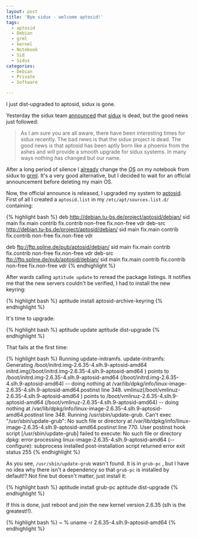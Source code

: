 ```yaml
---
layout: post
title: 'Bye sidux - welcome aptosid!'
tags:
  - aptosid
  - Debian
  - grml
  - kernel
  - Notebook
  - Sid
  - Sidux
categories:
  - Debian
  - Private
  - Software

---
```


I just dist-upgraded to aptosid, sidux is gone.


Yesterday the sidux team <a href="http://sidux.com/index.php?module=News&func=display&sid=616">announced</a> that <a href="http://sidux.com/index.php">sidux</a> is dead, but the good news just followed:

<blockquote>As I am sure you are all aware, there have been interesting times for sidux recently.   The bad news is that the sidux project is dead.   The good news is that aptosid has been aptly born like a phoenix from the ashes and will provide a smooth upgrade for sidux systems.   In many ways nothing has changed but our name. </blockquote>

After a long period of silence I <a href="http://twitter.com/binfalse/status/23157374676">already</a> change the <acronym title="operating system">OS</acronym> on my notebook from sidux to <a href="http://grml.org/">grml</a>. It's a very good alternative, but I decided to wait for an official announcement before deleting my main OS.

Now, the official announce is released, I upgraded my system to <a href="http://aptosid.com/">aptosid</a>.
First of all I created a  `aptosid.list`  in my  `/etc/apt/sources.list.d/`  containing:



{% highlight bash %}
deb http://debian.tu-bs.de/project/aptosid/debian/ sid main fix.main contrib fix.contrib non-free fix.non-free vdr
deb-src http://debian.tu-bs.de/project/aptosid/debian/ sid main fix.main contrib fix.contrib non-free fix.non-free vdr

deb ftp://ftp.spline.de/pub/aptosid/debian/ sid main fix.main contrib fix.contrib non-free fix.non-free vdr
deb-src ftp://ftp.spline.de/pub/aptosid/debian/ sid main fix.main contrib fix.contrib non-free fix.non-free vdr
{% endhighlight %}



After wards calling  `aptitude update`  to reread the package listings. It notifies me that the new servers couldn't be verified, I had to install the new keyring:



{% highlight bash %}
aptitude install aptosid-archive-keyring
{% endhighlight %}



It's time to upgrade:



{% highlight bash %}
aptitude update
aptitude dist-upgrade
{% endhighlight %}



That fails at the first time:



{% highlight bash %}
Running update-initramfs.
update-initramfs: Generating /boot/initrd.img-2.6.35-4.slh.9-aptosid-amd64
initrd.img(/boot/initrd.img-2.6.35-4.slh.9-aptosid-amd64
) points to /boot/initrd.img-2.6.35-4.slh.9-aptosid-amd64
 (/boot/initrd.img-2.6.35-4.slh.9-aptosid-amd64) -- doing nothing at /var/lib/dpkg/info/linux-image-2.6.35-4.slh.9-aptosid-amd64.postinst line 348.
vmlinuz(/boot/vmlinuz-2.6.35-4.slh.9-aptosid-amd64
) points to /boot/vmlinuz-2.6.35-4.slh.9-aptosid-amd64
 (/boot/vmlinuz-2.6.35-4.slh.9-aptosid-amd64) -- doing nothing at /var/lib/dpkg/info/linux-image-2.6.35-4.slh.9-aptosid-amd64.postinst line 348.
Running /usr/sbin/update-grub.
Can't exec "/usr/sbin/update-grub": No such file or directory at /var/lib/dpkg/info/linux-image-2.6.35-4.slh.9-aptosid-amd64.postinst line 770.
User postinst hook script [/usr/sbin/update-grub] failed to execute: No such file or directory
dpkg: error processing linux-image-2.6.35-4.slh.9-aptosid-amd64 (--configure):
 subprocess installed post-installation script returned error exit status 255
{% endhighlight %}



As you see,  `/usr/sbin/update-grub`  wasn't found. It is in  `grub-pc` , but I have no idea why there isn't a dependency so that  `grub-pc`  is installed by default!? Not fine but doesn't matter, just install it:



{% highlight bash %}
aptitude install grub-pc
aptitude dist-upgrade
{% endhighlight %}



If this is done, just reboot and join the new kernel version 2.6.35 (slh is the greatest!!).



{% highlight bash %}
~ % uname -r
2.6.35-4.slh.9-aptosid-amd64
{% endhighlight %}


